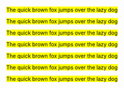 

<mark class="yellow">The quick brown fox jumps over the lazy dog</mark>

<mark class="pink">The quick brown fox jumps over the lazy dog</mark>

<mark class="blue">The quick brown fox jumps over the lazy dog</mark>

<mark class="green">The quick brown fox jumps over the lazy dog</mark>

<mark class="red">The quick brown fox jumps over the lazy dog</mark>

<mark class="orange">The quick brown fox jumps over the lazy dog</mark>

<mark class="purple">The quick brown fox jumps over the lazy dog</mark>